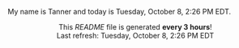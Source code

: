 My name is Tanner and today is Tuesday, October 8, 2:26 PM EDT.

<p align="center">This <i>README</i> file is generated <b>every 3 hours</b>!</br>Last refresh: Tuesday, October 8, 2:26 PM EDT<br /></p>
